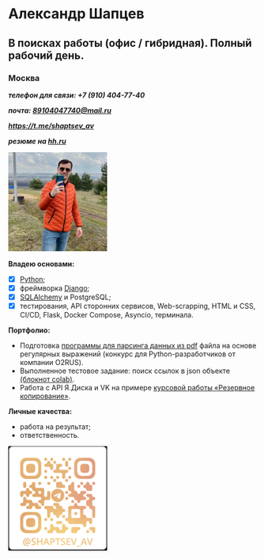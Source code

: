 # Александр Шапцев

## В поисках работы (офис / гибридная). Полный рабочий день.
### Москва

***телефон для связи: +7 (910) 404-77-40***

***почта: 89104047740@mail.ru***

***https://t.me/shaptsev_av***


***резюме на [hh.ru](https://vidnoe.hh.ru/resume/c23ccba1ff0ccbc7730039ed1f6d6632777042)***

<img  src="./img/photo_2.jpg" alt="Я" width="200"/>

**Владею основами:**

- [x] [Python](https://netology.ru/sharing/5adee69fa78f90c8583a4cccd00bf8f6?utm_source=social&utm_campaign=certificate_lms );
- [x] фреймворка [Django](https://netology.ru/sharing/feb020ec00fee45be1221bd25e20767f?utm_source=social&utm_campaign=certificate_lms );
- [x] [SQLAlchemy](https://github.com/VolshVs/ORM.Python_DB) и PostgreSQL;
- [x] тестирования, API сторонних сервисов, Web-scrapping, HTML и CSS, CI/CD, Flask, Docker Compose, Asyncio, терминала.

**Портфолио:**

- Подготовка [программы для парсинга данных из pdf](https://github.com/VolshVs/parsing_text_from_pdf) файла на основе регулярных выражений (конкурс для Python-разработчиков от компании О2RUS).
- Выполненное тестовое задание: поиск ссылок в json объекте [(блокнот colab)](https://colab.research.google.com/drive/1j0pK1_tm5k6nIeNWNtEumDoaK57d0IDP?usp=sharing).
- Работа с API Я.Диска и VK на примере [курсовой работы «Резервное копирование»](https://github.com/VolshVs/Coursework-OOP-Backup/tree/main).

**Личные качества:**

- работа на результат;
- ответственность.


<img  src="./img/img.png" alt="мой telegram" width="200"/>